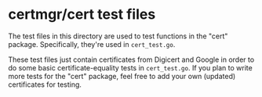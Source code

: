# certmgr/cert test files

The test files in this directory are used to test functions in the "cert" package. Specifically, they're used in `cert_test.go`. 

These test files just contain certificates from Digicert and Google in order to do some basic certificate-equality tests in `cert_test.go`. If you plan to write more tests for the "cert" package, feel free to add your own (updated) certificates for testing.